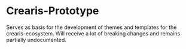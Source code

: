 # Crearis-Prototype

Serves as basis for the development of themes and templates for the crearis-ecosystem.
Will receive a lot of breaking changes and remains partially undocumented.
